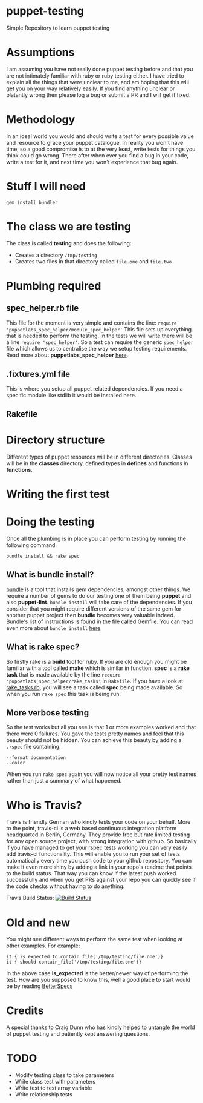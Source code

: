 # puppet-testing
Simple Repository to learn puppet testing

# Assumptions
I am assuming you have not really done puppet testing before and that you are
not intimately familiar with ruby or ruby testing either. I have tried to
explain all the things that were unclear to me, and am hoping that this will
get you on your way relatively easily. If you find anything unclear or blatantly
wrong then please log a bug or submit a PR and I will get it fixed.

# Methodology
In an ideal world you would and should write a test for every possible value
and resource to grace your puppet catalogue. In reality you won't have time, so
a good compromise is to at the very least, write tests for things you think
could go wrong. There after when ever you find a bug in your code, write a test for it, and next time you won't experience that bug again.

# Stuff I will need
```
gem install bundler
```

# The class we are testing
The class is called **testing** and does the following:
* Creates a directory ```/tmp/testing```
* Creates two files in that directory called ```file.one``` and ```file.two```

# Plumbing required
## spec_helper.rb file
This file for the moment is very simple and contains the line:
```require 'puppetlabs_spec_helper/module_spec_helper'```
This file sets up everything that is needed to perform the testing. In the tests
we will write there will be a line ```require 'spec_helper'```. So a test can
require the generic ```spec_helper``` file which allows us to centralise the
way we setup testing requirements. Read more about **puppetlabs_spec_helper**
[here](https://github.com/puppetlabs/puppetlabs_spec_helper).

## .fixtures.yml file
This is where you setup all puppet related dependencies. If you need a
specific module like stdlib it would be installed here.


## Rakefile

# Directory structure
Different types of puppet resources will be in different directories. Classes
will be in the **classes** directory, defined types in **defines** and functions
in **functions**.


# Writing the first test


# Doing the testing
Once all the plumbing is in place you can perform testing by running the following command:
```
bundle install && rake spec
```

## What is bundle install?
[bundle](http://bundler.io) is a tool that installs gem dependencies, amongst
other things. We require a number of gems to do our testing one of them being
**puppet** and also **puppet-lint**. ```bundle install``` will take care of the
dependencies. If you consider that you might require different versions of the
same gem for another puppet project then **bundle** becomes very valuable indeed.
Bundle's list of instructions is found in the file called Gemfile. You can read
even more about ```bundle install``` [here](http://bundler.io/v1.13/man/bundle-install.1.html).

## What is rake spec?
So firstly rake is a **build** tool for ruby. If you are old enough you might be
familiar with a tool called **make** which is similar in function. **spec** is a
**rake task** that is made available by the line ```require 'puppetlabs_spec_helper/rake_tasks'``` in ```Rakefile```. If you have a look at
[rake_tasks.rb](https://github.com/puppetlabs/puppetlabs_spec_helper/blob/master/lib/puppetlabs_spec_helper/rake_tasks.rb#L342-L347), you will see a task called
**spec** being made available. So when you run ```rake spec``` this task is
being run.

## More verbose testing
So the test works but all you see is that 1 or more examples worked and that
there were 0 failures. You gave the tests pretty names and feel that this
beauty should not be hidden. You can achieve this beauty by adding a ```.rspec```
file containing:
```
--format documentation
--color
```
When you run ```rake spec``` again you will now notice all your pretty test
names rather than just a summary of what happened.


# Who is Travis?
Travis is friendly German who kindly tests your code on your behalf. More to
the point, travis-ci is a web based continuous integration platform headquarted
in Berlin, Germany. They provide free but rate limited testing for any open source project, with strong integration with github. So basically if you have
managed to get your rspec tests working you can very easily add travis-ci
functionality. This will enable you to run your set of tests automatically every
time you push code to your github repository. You can make it even more shiny
by adding a link in your repo's readme that points to the build status. That
way you can know if the latest push worked successfully and when you get PRs
against your repo you can quickly see if the code checks without having to do
anything.

Travis Build Status: [![Build Status](https://travis-ci.org/ggeldenhuis/puppet-testing.svg?branch=master)](https://travis-ci.org/ggeldenhuis/puppet-testing)

# Old and new
You might see different ways to perform the same test when looking at other
examples. For example:
```
it { is_expected.to contain_file('/tmp/testing/file.one')}
it { should contain_file('/tmp/testing/file.one')}
```
In the above case **is_expected** is the better/newer way of performing the test.
How are you supposed to know this, well a good place to start would be by
reading [BetterSpecs](http://betterspecs.org)


# Credits
A special thanks to Craig Dunn who has kindly helped to untangle the world of
puppet testing and patiently kept answering questions.

# TODO
* Modify testing class to take parameters
* Write class test with parameters
* Write test to test array variable
* Write relationship tests
